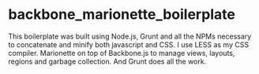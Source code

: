 backbone_marionette_boilerplate
===============================

This boilerplate was built using Node.js, Grunt and all the NPMs necessary to concatenate and minify both javascript and CSS.
I use LESS as my CSS compiler.
Marionette on top of Backbone.js to manage views, layouts, regions and garbage collection.
And Grunt does all the work.
